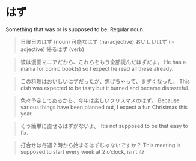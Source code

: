 # はず

Something that was or is supposed to be. Regular noun.

> 日曜日のはず (noun)
> 可能なはず (na-adjective)
> おいしいはず (i-adjective)
> 帰るはず (verb)

> 彼は漫画マニアだから、これらをもう全部読んだはずだよ。
> He has a mania for comic book(s) so I expect he read all these already.

> この料理はおいしいはずだったが、焦げちゃって、まずくなった。
> This dish was expected to be tasty but it burned and became distasteful.

> 色々予定してあるから、今年は楽しいクリスマスのはず。
> Because various things have been planned out, I expect a fun Christmas this year.

> そう簡単に直せるはずがないよ。
> It’s not supposed to be that easy to fix.

> 打合せは毎週２時から始まるはずじゃないですか？
> This meeting is supposed to start every week at 2 o’clock, isn’t it?